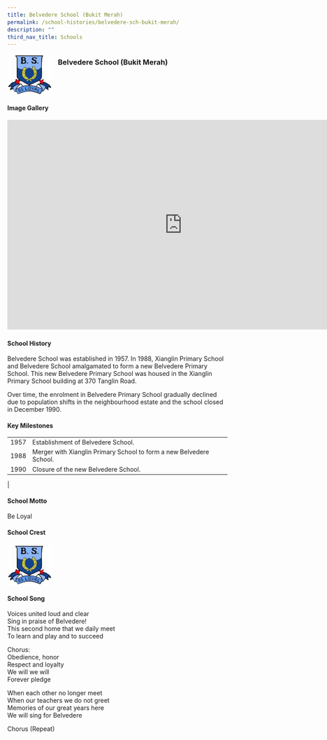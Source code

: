 ```yaml
---
title: Belvedere School (Bukit Merah)
permalink: /school-histories/belvedere-sch-bukit-merah/
description: ""
third_nav_title: Schools
---
```

<img align="left" style="width:20%;margin-right:15px;" src="/images/belvederesch1.png">

### **Belvedere School (Bukit Merah)**

<br clear="left">

#### **Image Gallery**
<iframe src="https://docs.google.com/presentation/d/e/2PACX-1vRnkCBNnwleIVXsF24QWYfGfvOzKeXsl9B__tWhu5d7WtyE907A8ULv5PPjbmnQeVx6UxmVeUA8OTMQ/embed?start=false&amp;loop=true&amp;delayms=5000" frameborder="0" width="800" height="479" allowfullscreen="true"></iframe>


<br clear="left">

#### **School History**
Belvedere School was established in 1957. In 1988, Xianglin Primary School and Belvedere School amalgamated to form a new Belvedere Primary School. This new Belvedere Primary School was housed in the Xianglin Primary School building at 370 Tanglin Road.

Over time, the enrolment in Belvedere Primary School gradually declined due to population shifts in the neighbourhood estate and the school closed in December 1990.

#### **Key Milestones**

|  |  |
|:---:|---|
| 1957 | Establishment of Belvedere School. |
| 1988 | Merger with Xianglin Primary School to form a new Belvedere School. |
| 1990 | Closure of the new Belvedere School. |
|

#### **School Motto**
Be Loyal

#### **School Crest**
<img align="left" style="width:20%;margin-right:15px;" src="/images/belvederesch1.png">

<br clear="left">

#### **School Song**
Voices united loud and clear<br>
Sing in praise of Belvedere!<br>
This second home that we daily meet<br>
To learn and play and to succeed

Chorus:<br>
Obedience, honor<br>
Respect and loyalty<br>
We will we will<br>
Forever pledge

When each other no longer meet<br>
When our teachers we do not greet<br>
Memories of our great years here<br>
We will sing for Belvedere
  
Chorus (Repeat)